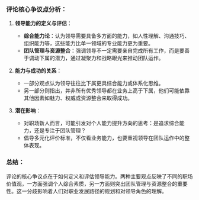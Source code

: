 ### 评论核心争议点分析：

1. **领导能力的定义与评估**：
   - **综合能力论**：认为领导需要具备多方面的能力，如人性理解、沟通技巧、组织能力等，这些能力比单一领域的专业能力更为重要。
   - **团队管理与资源整合**：强调领导不一定需要亲自完成所有工作，而是要善于调动下属的潜力，通过凝聚力和战略眼光来推动团队运作。

2. **能力与成功的关系**：
   - 一部分观点认为领导往往比下属更具综合能力或体系化思维。
   - 另一部分则指出，并非所有优秀领导都在业务上高于下属，他们可能依靠其他因素如魅力、权威或资源整合来取得成功。

3. **潜在影响**：
   - 对职场新人而言，可能引发对个人能力提升方向的思考：是追求综合能力，还是专注于团队管理？
   - 倡导多元化评价标准，不仅看业务能力，也要重视领导在团队运作中的整体表现。

### 总结：
评论的核心争议点在于如何定义和评估领导能力。两种主要观点反映了不同的职场价值观，一方面强调个人综合素质，另一方面则突出团队管理与资源整合的重要性。这一分歧影响着人们对职业发展路径的规划和对领导角色的理解。